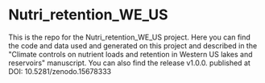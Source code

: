 # Nutri_retention_WE_US

This is the repo for the Nutri_retention_WE_US project. Here you can find the code and data used and generated on this project and described in the "Climate controls on nutrient loads and retention in Western US lakes and reservoirs" manuscript. You can also find the release v1.0.0. published at DOI: 10.5281/zenodo.15678333
